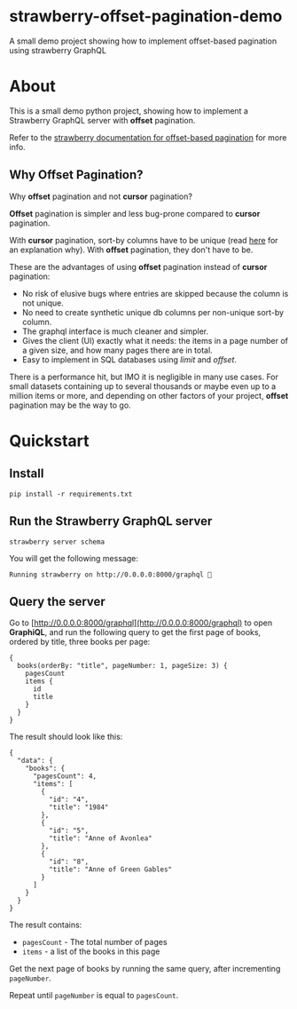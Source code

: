 # strawberry-offset-pagination-demo
A small demo project showing how to implement offset-based pagination using strawberry GraphQL

# About

This is a small demo python project, showing how to implement a Strawberry GraphQL 
server with **offset** pagination.

Refer to the [strawberry documentation for offset-based pagination](https://strawberry.rocks/docs/guides/pagination/offset-based) for more info.

## Why Offset Pagination?

Why **offset** pagination and not **cursor** pagination?

**Offset** pagination is simpler and less bug-prone compared to **cursor** pagination.

With **cursor** pagination, sort-by columns have to be unique (read 
[here](https://medium.com/@keren.duchan/set-up-a-strawberry-graphql-server-with-pagination-python-711c2f4652b2) 
for an explanation why). With **offset** pagination, they don't have to be.

These are the advantages of using **offset** pagination instead of **cursor** pagination:

- No risk of elusive bugs where entries are skipped because the column is not unique.
- No need to create synthetic unique db columns per non-unique sort-by column.
- The graphql interface is much cleaner and simpler.
- Gives the client (UI) exactly what it needs: the items in a page number of a given size, 
and how many pages there are in total.
- Easy to implement in SQL databases using *limit* and *offset*.

There is a performance hit, but IMO it is negligible in many use cases.
For small datasets containing up to several thousands or maybe even up to a million items or more,
and depending on other factors of your project, **offset** pagination may be the way to go.

# Quickstart

## Install

```
pip install -r requirements.txt
```

## Run the Strawberry GraphQL server
```
strawberry server schema
```
You will get the following message:
```
Running strawberry on http://0.0.0.0:8000/graphql 🍓
```

## Query the server
Go to [http://0.0.0.0:8000/graphql](http://0.0.0.0:8000/graphql) to open **GraphiQL**,
and run the following query to get the first page of books, ordered by title,
three books per page:

```
{
  books(orderBy: "title", pageNumber: 1, pageSize: 3) {
    pagesCount
    items {
      id
      title
    }
  }
}

```
The result should look like this: 
```
{
  "data": {
    "books": {
      "pagesCount": 4,
      "items": [
        {
          "id": "4",
          "title": "1984"
        },
        {
          "id": "5",
          "title": "Anne of Avonlea"
        },
        {
          "id": "8",
          "title": "Anne of Green Gables"
        }
      ]
    }
  }
}
```

The result contains:
- `pagesCount` - The total number of pages
- `items` - a list of the books in this page

Get the next page of books by running the same query, after incrementing `pageNumber`.

Repeat until `pageNumber` is equal to `pagesCount`.
